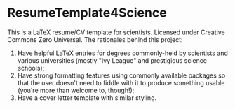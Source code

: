 # ResumeTemplate4Science
This is a LaTeX resume/CV template for scientists. Licensed under Creative Commons Zero Universal. 
The rationales behind this project: 
1. Have helpful LaTeX entries for degrees commonly-held by scientists and various universities (mostly "Ivy League" and prestigious science schools);
2. Have strong formatting features using commonly available packages so that the user doesn't need to fiddle with it to produce something usable (you're more than welcome to, though!); 
3. Have a cover letter template with similar styling.
